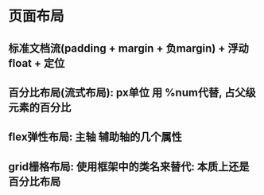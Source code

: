 <!--
 * @Author: Li Zhiliang
 * @Date: 2021-07-13 22:45:42
 * @LastEditors: Li Zhiliang
 * @LastEditTime: 2021-07-13 22:45:44
 * @FilePath: /vuepress-document/docs/work/interview/layout.md
-->
# 页面布局

## 标准文档流(padding + margin + 负margin) + 浮动float + 定位

## 百分比布局(流式布局): px单位 用 %num代替, 占父级元素的百分比

## flex弹性布局: 主轴 辅助轴的几个属性

## grid栅格布局: 使用框架中的类名来替代: 本质上还是百分比布局


